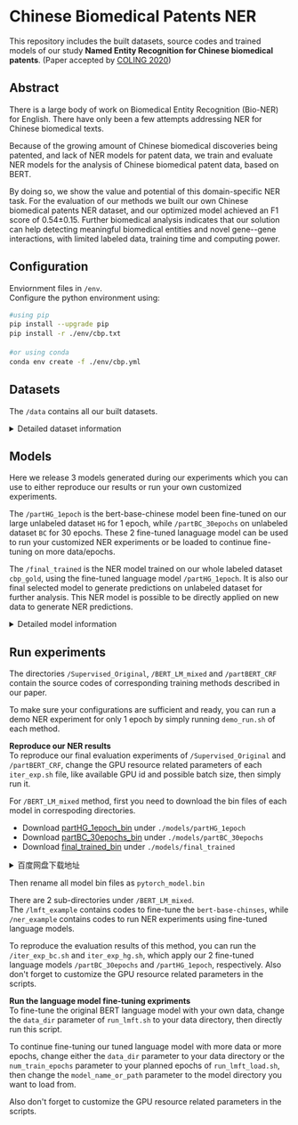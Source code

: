 # Chinese Biomedical Patents NER

This repository includes the built datasets, source codes and trained models of our study **Named Entity Recognition for Chinese biomedical patents**. (Paper accepted by [COLING 2020](https://coling2020.org/pages/accepted_papers_main_conference))

## Abstract
There is a large body of work on Biomedical Entity Recognition (Bio-NER) for English. There have only been a few attempts addressing NER for Chinese biomedical texts. 

Because of the growing amount of Chinese biomedical discoveries being patented, and lack of NER models for patent data, we train and evaluate NER models for the analysis of Chinese biomedical patent data, based on BERT. 

By doing so, we show the value and potential of this domain-specific NER task. For the evaluation of our methods we built our own Chinese biomedical patents NER dataset, and our optimized model achieved an F1 score of 0.54±0.15. Further biomedical analysis indicates that our solution can help detecting meaningful biomedical entities and novel gene--gene interactions, with limited labeled data, training time and computing power.


## Configuration
Enviornment files in `/env`.  
Configure the python environment using:
```bash
#using pip
pip install --upgrade pip
pip install -r ./env/cbp.txt

#or using conda
conda env create -f ./env/cbp.yml
```

## Datasets
The `/data` contains all our built datasets.  
<details><summary>Detailed dataset information</summary>
<p>

#### Labeled dataset
The derictory `cbp_gold` contains our finally built gold standard dataset (humanly labeled), which are `cbp_gold_total.bio` (original version) and `no_long_cbp_gold_total.bio` (no-long-sentences version). This gold standard dataset contains 5,813 sentences and 2,267 unique named entities, built from 21 Chinese biomedical patents.
It was annotated with IOB format labels and we only annotated out gene/protein/disease entities. In the data document, each line only contains one character and its corresponding IOB tag.

Under the directory `cbp_gold`, there are also 5 sub-directories (from `0` to `4`), which contain the detailed evaluation sets we built from our original gold standard dataset and were finally applied in all our NER evaluation experiments. Under each sub-directory, the filename suffix indicates whether it is train, test or dev set, while the prefix indicates whether it contains long sentences. (file with prefix `no_long` does not contain sentences longer than 500 characters, exceeded length sentences will be split into sub-sentences.)

#### Unlabeled datasets
`BC` and `HG` are two unlabeled Chinese Biomedical Patents datasets, which were both retrieved from Google Patents Databases. `BC` contains patents matching the query "人类AND基因" ('human AND gene'), from 1st January 2009 to 1st January 2019 with patent code starting with 'CN'. `HG` contains patents matching the query  "乳腺癌AND生物标记物" ('breast cancer AND biomarker'), from 1st December 2012 to 1st January 2019 with patent code starting with 'CN' as well. After some filtering and cleaning steps (detailed steps see our paper), `BC` and `HG` datasets finally contain 2,659 and 53,007 patents, respectively.

The `part_BC` and `part_HG` were part of both datasets, which contain 100 and 10,000 patents randomly selected from `BC` and `HG` datasets, respectively. They were processed as the suggested format for the transformers frame we applied and were finally used in our Language Model fine-tuning experiments (Mixed_LM).

Here we would not upload these unlabeled datasets since they are all relatively large and are not necessary if you just want to reproduce our NER results or use our trained models. 

Further information, like statistics of and pre-processing steps we applied on all our built dataset, can be found in our paper. 

</p>
</details>

## Models
Here we release 3 models generated during our experiments which you can use to either reproduce our results or run your own customized experiments.

The `/partHG_1epoch` is the bert-base-chinese model been fine-tuned on our large unlabeled dataset `HG` for 1 epoch, while `/partBC_30epochs` on unlabeled dataset `BC` for 30 epochs. These 2 fine-tuned lanaguage model can be used to run your customized NER experiments or be loaded to continue fine-tuning on more data/epochs.

The `/final_trained` is the NER model trained on our whole labeled dataset `cbp_gold`, using the fine-tuned language model `/partHG_1epoch`. It is also our final selected model to generate predictions on unlabeled dataset for further analysis. This NER model is possible to be directly applied on new data to generate NER predictions.

<details><summary>Detailed model information</summary>
<p>

Our methods are based on pre-trained BERT models. We designed and implemented three different learning methods to train our NER models using our built datasets:
 - **Supervised original**: fine-tuning all weights (BERT model layers plus NER layer) using a relatively small learning rate 5*10^(-5), with our labeled dataset;
 - **LM mixed fine-tuning**: first tune the weights of the BERT language model layers with the unlabeled dataset; then repeat the supervised original learning step (Finally optimal one in our experiments, further predictions and released models are all based on this model); 
 - **PartBERT+CRF fine-tuning**: fine-tune the weights of part of the BERT model (last 4 layers) plus an added CRF layer, trained with our labeled dataset.

![Three different learning methods](learning_methods.png)


</p>
</details>

## Run experiments
The directories `/Supervised_Original`, `/BERT_LM_mixed` and `/partBERT_CRF` contain the source codes of corresponding training methods described in our paper.

To make sure your configurations are sufficient and ready, you can run a demo NER experiment for only 1 epoch by simply running `demo_run.sh` of each method.

**Reproduce our NER results**  
To reproduce our final evaluation experiments of `/Supervised_Original` and `/partBERT_CRF`, change the GPU resource related parameters of each `iter_exp.sh` file, like available GPU id and possible batch size, then simply run it. 


For `/BERT_LM_mixed` method, first you need to download the bin files of each model in correspoding directories.

* Download [partHG_1epoch_bin](https://ufile.io/4ub90d6l) under `./models/partHG_1epoch`
* Download [partBC_30epochs_bin](https://ufile.io/t7qqx58r) under `./models/partBC_30epochs`
* Download [final_trained_bin](https://ufile.io/wybcaiui) under `./models/final_trained` 


<details><summary>百度网盘下载地址</summary>
<p>

* Download [partHG_1epoch_bin](https://pan.baidu.com/s/1-ev7b3pDx_JnAU2pZ1V10w) under `./models/partHG_1epoch`
* Download [partBC_30epochs_bin](https://pan.baidu.com/s/1EQ61sQ-9VkX5PZ3VaPhi7g) under `./models/partBC_30epochs`
* Download [final_trained_bin](https://pan.baidu.com/s/1B9iZ7S2OjqiQ211qR_jQ4A) under `./models/final_trained` 
* 提取码均为：1137

</p>
</details>




Then rename all model bin files as `pytorch_model.bin`

There are 2 sub-directories under `/BERT_LM_mixed`.  
The `/lmft_example` contains codes to fine-tune the `bert-base-chinses`, while `/ner_example` contains codes to run NER experiments using fine-tuned language models.

To reproduce the evaluation results of this method, you can run the `/iter_exp_bc.sh` and `iter_exp_hg.sh`, which apply our 2 fine-tuned language models `/partBC_30epochs` and `/partHG_1epoch`, respectively. Also don't forget to customize the GPU resource related parameters in the scripts.

**Run the language model fine-tuning expriments**  
To fine-tune the original BERT language model with your own data, change the `data_dir` parameter of `run_lmft.sh` to your data directory, then directly run this script.  

To continue fine-tuning our tuned language model with more data or more epochs, change either the `data_dir` parameter to your data directory or the `num_train_epochs` parameter to your planned epochs of `run_lmft_load.sh`, then change the `model_name_or_path` parameter to the model directory you want to load from. 

Also don't forget to customize the GPU resource related parameters in the scripts.
  
